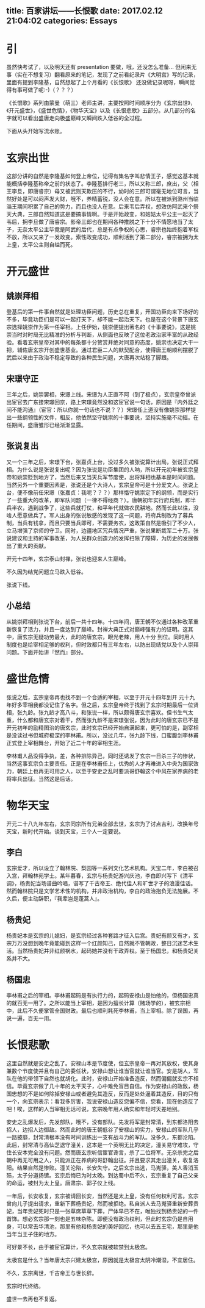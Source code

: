 title: 百家讲坛——长恨歌
date: 2017.02.12 21:04:02
categories: Essays
---

# 引
虽然快考试了，以及明天还有 presentation 要做，哦，还没怎么准备... 但闲来无事（实在不想复习）翻看原来的笔记，发现了之前看纪录片《大明宫》写的记录，里面有提到李隆基，自然想起了上个月看的《长恨歌》 还没做记录呢呀，瞬间觉得有事可做了呢:-)（？？？）

《长恨歌》系列由蒙曼（萌三）老师主讲，主要按照时间顺序分为《玄宗出世》，《开元盛世》，《盛世危情》，《物华天宝》以及《长恨悲歌》五部分。从几部分的名字就可以看出盛唐走向极盛巅峰又瞬间跌入低谷的全过程。

下面从头开始写流水账。

# 玄宗出世
这部分讲的自然是李隆基如何登上帝位，记得有集名字叫悲情王子，感觉这基本就能概括李隆基称帝之前的状态了。李隆基排行老三，所以又称三郎，庶出，父（相王李旦，即唐睿宗）母又被武则天欺压的不行，幼时的三郎可谓毫无地位可言，当然好处是可以闷声发大财，哦不，养精蓄锐，没人会在意。所以在被派到潞州当临淄王期间积累了自己的势力，而且也没人在意。后来韦后弄权，想效仿阿武来个祭天大典，三郎自然知道这是要搞事情啊。于是开始政变，和姑姑太平公主一起灭了韦后，拥李旦做了唐睿宗。影帝三郎也在期间各种推脱之下十分不情愿地当了太子，无奈太平公主毕竟是阿武的后代，总是有点争权的心思，睿宗也始终抱着军权不放，所以又来了一发政变。索性政变成功，顺利活到了第二部分，睿宗被拥为太上皇，太平公主则自缢而死。

# 开元盛世
## 姚崇拜相
登基后的第一件事自然就是处理功臣问题，历史总在重复，开国功臣向来下场好的不多，毕竟功臣们是可以一起打天下，却不能一起治天下。也是在这个背景下唐玄宗选择姚崇作为第一任宰相。上任伊始，姚崇便提出著名的《十事要说》，这是姚崇当时对时局无比精准的分析与判断，从侧面也反映了这位老政治家丰富的从政经验。看着玄宗皇帝对其中的每条都十分赞赏并绝对同意的态度，姚崇也决定大干一把，辅佐唐玄宗开创盛世基业。通过君臣二人的默契配合，使得唐王朝顺利摆脱了武后以来由于政治不稳定导致的各种民生问题，大唐再次站稳了脚跟。

## 宋璟守正
三年之后，姚崇罢相，宋璟上线。宋璟为人正直不阿（到了极点），玄宗皇帝曾派出宦官去广东接宋璟回京，路上宋璟竟然没和这宦官说一句话，原因是『内外廷之间不能沟通』（宦官：所以你就一句话也不说？？）宋璟任上道没有像姚崇那样提出一些纲领性的文件，相反，他依然坚守姚崇的十事要说，坚持实施毫不动摇。在任期间，盛唐雏形已经渐渐显露。

## 张说复出
又一个三年之后，宋璟下台，张嘉贞上台，没过多久被张说算计出局，张说正式拜相。为什么说是张说复出呢？因为张说是功臣集团的人呐，所以开元初年被玄宗皇帝和姚崇贬到地方了，当然后来又当天兵军节度使，出将拜相也基本是时间问题。当然另外一个重要因素是，张说还是个大诗人，玄宗皇帝可是十分爱文人。张说上台，便不像前任宋璟（张嘉贞：我呢？？？）那样恪守姚崇定下的纲领，而是实行了一些重大的改革，即军队问题（一律不得经商？）。唐朝初年实行府兵制，即半兵半农，遇到战争了，这些兵就打仗，和平年代就做农民耕地。然而长此以往，没啥人愿意做兵了。军人出身的张说敏感的发现了这一问题，将府兵制改为了募兵制，当兵有钱拿，而且只要当兵即可，不需要务农，这政策自然是吸引了不少人，立马增强了京师的守卫。同时，边疆地区冗兵情况严重，张说果断裁军二十万。张说建议和主持的军事改革，为人民群众创造力的发挥扫除了障碍，为历史的发展做出了重大的贡献。

开元十四年，玄宗泰山封禅，张说也迎来人生巅峰。

不久因为结党问题立马跌入低谷。

张说下线。

## 小总结
从姚崇拜相到张说下台，前后一共十四年。十四年间，唐王朝不仅通过各种改革重新恢复了活力，并且一度达到了巅峰。封禅大典正式对巅峰强有力的证明。这其中，唐玄宗无疑功劳最大，此时的唐玄宗，眼光老辣，用人十分 到位。同时用人制度也是给宰相足够的权利，但时效都只有三年左右，以防出现结党以及个人崇拜问题。下面开始讲『然而』部分。

# 盛世危情
张说之后，玄宗皇帝再也找不到一个合适的宰相，以至于开元十四年到开 元十九年好多宰相我都没记住了名字。但之后，玄宗皇帝终于找到了玄宗时期最后一位贤相，张九龄。张九龄才高八斗，和张说一样，所以颇得唐玄宗喜欢。但书生气太重，什么都和唐玄宗对着干，然而张九龄不是宋璟张说，因为此时的唐玄宗已不是开元初年的励精图治的唐玄宗，此时玄宗已经开始自满起来，更可怕的是，副宰相是没读过书但城府极深的李林甫。所以，没过几年，张九龄下线，口蜜腹剑李林甫正式登上宰相舞台，开始了近二十年的宰相生涯。

李林甫人品没得争执，差，各种排除异己，同时还诱发了玄宗一日杀三子的惨状，当然这事玄宗负主要责任。正是在李林甫任上，优秀的人才再难进入中央为国家效力，朝廷上也再无可用之人，以至于安史之乱时要派哥舒翰这个中风在家养病的老将率兵出征。当然这是后话。

# 物华天宝
开元二十八九年左右，玄宗同宗所有兄弟全部去世，玄宗为了讨点吉利，改换年号天宝，新时代开始。谈到天宝，三个人一定要说。
## 李白
玄宗爱才，所以设立了翰林院、梨园等一系列文化艺术机构。天宝二年，李白被召入宫，拜翰林苑学士。某年暮春，玄宗与杨贵妃游兴庆池，李白即兴写下《清平调》，杨贵妃当场谱曲吟唱，谱写了千古帝王、绝代佳人和旷世才子的浪漫佳话。然而翰林院只是文学艺术性的机构，并非政治机构，李白的政治抱负无法施展。不久后，便主动辞职，『我辈岂是蓬蒿人』。

## 杨贵妃
杨贵妃本是玄宗的儿媳妇，是玄宗经过各种套路才征入后宫。贵妃有颜又有才，玄宗万万没想到晚年竟能碰到这样一个红颜知己，自然就不管朝政，整日沉迷艺术生活。当然杨贵妃并非红颜祸水，起码她并没有干政弄权。至于杨国忠，和杨贵妃关系并不大。

## 杨国忠
李林甫之后的宰相。李林甫起码是有执行力的，起码安禄山是怕他的，但杨国忠真的就百无一用了。之所以能当上宰相，是因为擅长计算（赌场学的），被玄宗相中，此后不久便掌管全国财政。最后也顺利耗死李林甫，当上宰相。除了误国，再说一遍，百无一用。

# 长恨悲歌
这里自然就是安史之乱了。安禄山本是节度使，但玄宗皇帝一再对其放权，使其身兼数个节度使并且有自己的委任状，安禄山想让谁当官就让谁当官。安是胡人，军队在他的带领下自然也就胡化。此时，安禄山开始准备造反，然而偏偏就玄宗不相信。毕竟玄宗做了几十年的太平天子，心中难免盲目自信。作为安禄山的政敌，杨国忠想的不是如何除掉安禄山或者避免其造反，反而是处处逼着其造反，目的只有一个，向玄宗表示：看我多厉害，我说安禄山造反您偏不信，您看，现在他造反了吧！唉，这样的人当宰相无话可说，玄宗晚年用人确实和年轻时天差地别。

安史之乱爆发后，先发部队，哦不，没有部队。先发将军是封常清，到东都洛阳去招人，边招人边御敌。然而此时的唐王朝低谷了安禄山的实力，安禄山的军队几乎一路披靡，封常清根本没有时间训练出一支有战斗力的军队。没多久，东都沦陷。
此后，封常清与高仙芝退守潼关，这本是一个英明无比的决定，潼关易守难攻，守住长安本完全没有问题。然而唐玄宗听信宦官谗言，杀了二位将军。无奈杀完之后朝中再无可用之人，只能派正在养病的哥舒翰出征。并且要求其走出潼关，收复洛阳。结果自然是惨败。潼关沦陷，长安失守。之后玄宗出逃，马嵬驿，美人香消玉殒，太子分道扬镳。玄宗后悔已为时太晚。到达蜀中后不久，玄宗重复了自己父亲的命运，被封为太上皇。唐肃宗、郭子仪上线。

一年后，长安收复，玄宗被请回长安，当然还是太上皇，没有任何权利可言。玄宗曾向儿子提出请求，重新下葬杨贵妃，然而被拒绝。私自派人去马嵬驿重新安葬贵妃，当年贵妃死时只是一张草席草草下葬，尸体早已不在，唯独找到杨贵妃的一件首饰。想必玄宗那一刻也是五味杂陈。即便没有政治权利，但此时玄宗仍是自用身，可以常去华清池，那里有他和杨贵妃的美好回忆，也可以去五王宅，那里是他当年当王子住的地方。

可好景不长，由于被宦官算计，不久玄宗就被软禁到太极宫。

太极宫是什么？当年唐太宗兴建太极宫，原因就是太极宫太阴冷潮湿，不宜居住。

不久，玄宗离世，千古帝王与世长辞。

玄宗时代终结。

盛世一去再也不复返。


